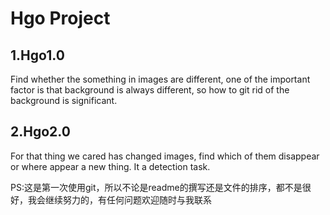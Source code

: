 # Hgo Project

## 1.Hgo1.0

Find whether the  something in images are different, one of the important factor is that background is always different, so how to git rid of the background is significant.

## 2.Hgo2.0

For that thing we cared has changed images, find which of them disappear or where appear a new thing. It a detection task.



PS:这是第一次使用git，所以不论是readme的撰写还是文件的排序，都不是很好，我会继续努力的，有任何问题欢迎随时与我联系

